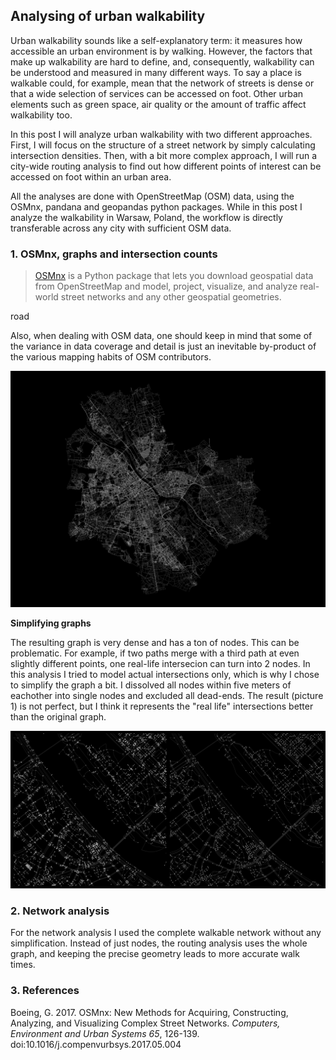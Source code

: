 ## Analysing of urban walkability

Urban walkability sounds like a self-explanatory term: it measures how accessible an urban environment is by walking. However, the factors that make up walkability are hard to define, and, consequently, walkability can be understood and measured in many different ways. To say a place is walkable could, for example, mean that the network of streets is dense or that a wide selection of services can be accessed on foot. Other urban elements such as green space, air quality or the amount of traffic affect walkability too.

In this post I will analyze urban walkability with two different approaches. First, I will focus on the structure of a street network by simply calculating intersection densities. Then, with a bit more complex approach, I will run a city-wide routing analysis to find out how different points of interest can be accessed on foot within an urban area.

All the analyses are done with OpenStreetMap (OSM) data, using the OSMnx, pandana and geopandas python packages. While in this post I analyze the walkability in Warsaw, Poland, the workflow is directly transferable across any city with sufficient OSM data.


### 1. OSMnx, graphs and intersection counts

>[OSMnx](https://osmnx.readthedocs.io/en/stable/) is a Python package that lets you download geospatial data from OpenStreetMap and model, project, visualize, and analyze real-world street networks and any other geospatial geometries. 

road  

Also, when dealing with OSM data, one should keep in mind that some of the variance in data coverage and detail is just an inevitable by-product of the various mapping habits of OSM contributors.

![Graph overview](docs/graph_overview.png)

**Simplifying graphs**

The resulting graph is very dense and has a ton of nodes. This can be problematic. For example, if two paths merge with a third path at even slightly different points, one real-life intersecion can turn into 2 nodes. In this analysis I tried to model actual intersections only, which is why I chose to simplify the graph a bit. I dissolved all nodes within five meters of eachother into single nodes and excluded all dead-ends. The result (picture 1) is not perfect, but I think it represents the "real life" intersections better than the original graph.

![Graph comparison](docs/graph_comparison.png)

### 2. Network analysis

For the network analysis I used the complete walkable network without any simplification. Instead of just nodes, the routing analysis uses the whole graph, and keeping the precise geometry leads to more accurate walk times.

### 3. References

Boeing, G. 2017. OSMnx: New Methods for Acquiring, Constructing, Analyzing, and Visualizing Complex Street Networks. *Computers, Environment and Urban Systems 65*, 126-139. doi:10.1016/j.compenvurbsys.2017.05.004



